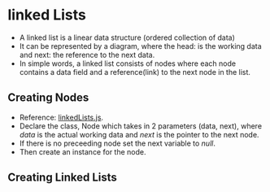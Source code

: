 <h1>linked Lists</h1>

- A linked list is a linear data structure (ordered collection of data)
- It can be represented by a diagram, where the head: is the working data and next: the reference to the next data.
- In simple words, a linked list consists of nodes where each node contains a data field and a reference(link) to the next node in the list.

<h2>Creating Nodes</h2>

- Reference: [linkedLists.js](linkedlists.js).
- Declare the class, Node which takes in 2 parameters (data, next), where _data_ is the actual working data and _next_ is the pointer to the next node.
- If there is no preceeding node set the next variable to _null_.
- Then create an instance for the node.

<h2>Creating Linked Lists</h2>
